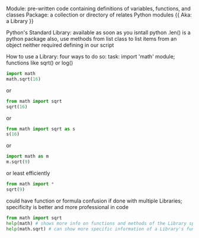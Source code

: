 Module: pre-written code containing definitions of variables, functions, and classes
Package: a collection or directory of relates Python modules {{ Aka: a Library }}

Python's Standard Library:
	available as soon as you isntall python
		.len() is a python package
		also, use methods from list class to list items from an object
				neither required defining in our script

How to use a Library:
	four ways to do so:
task: import 'math' module; functions like sqrt() or log()
```python
import math
math.sqrt(16)
```
or
```python
from math import sqrt
sqrt(16)
```
or
```python
from math import sqrt as s
s(16)
```
or
```python
import math as m
m.sqrt(9)
```
or least efficiently
```python
from math import *
sqrt(9)
```
could have function or formula confusion if done with multiple Libraries; specificity is better and more professional in code
```python
from math import sqrt
help(math) # shows more info on functions and methods of the Library specified
help(math.sqrt) # can show more specific information of a Library's function and its uses
```